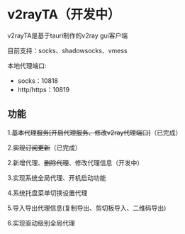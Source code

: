 # v2rayTA（开发中）

v2rayTA是基于tauri制作的v2ray gui客户端

目前支持：socks、shadowsocks、vmess

本地代理端口:
- socks：10818
- http/https：10819

## 功能

1.~~基本代理服务[开启代理服务、修改v2ray代理端口]~~（已完成）  

2.~~实现订阅更新~~（已完成）

2.新增代理、~~删除代理~~、修改代理信息（开发中）

3.实现系统全局代理、开机启动功能

4.系统托盘菜单切换设置代理

5.导入导出代理信息(复制导出、剪切板导入、二维码导出) 

6.实现驱动级别全局代理
